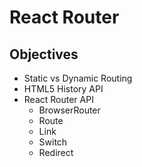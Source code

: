 React Router
============

## Objectives

- Static vs Dynamic Routing
- HTML5 History API
- React Router API
  - BrowserRouter
  - Route
  - Link
  - Switch
  - Redirect
